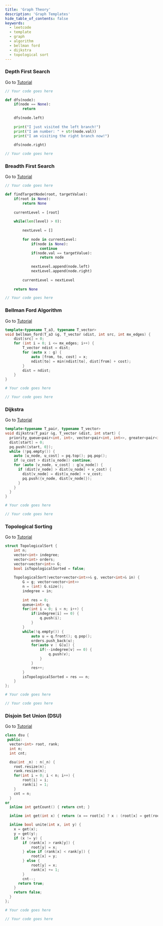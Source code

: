 ```yaml
---
title: 'Graph Theory'
description: 'Graph Templates'
hide_table_of_contents: false
keywords:
  - leetcode
  - template
  - graph
  - algorithm
  - bellman ford
  - dijkstra
  - topological sort
---
```




### Depth First Search

Go to [Tutorial](../tutorials/graph-theory/depth-first-search)

<Tabs>
<TabItem value="cpp" label="C++">

```cpp
// Your code goes here
```

</TabItem>
<TabItem value="py" label="Python">

```py
def dfs(node):
    if(node == None):
        return
        
    dfs(node.left)
    
    print("I just visited the left branch!")
    print("I am number: " + str(node.val))
    print("I am visiting the right branch now!")
    
    dfs(node.right)
```

</TabItem>
<TabItem value="java" label="Java">

```java
// Your code goes here
```

</TabItem>
</Tabs>



### Breadth First Search

Go to [Tutorial](../tutorials/graph-theory/breadth-first-search)

<Tabs>
<TabItem value="cpp" label="C++">

```cpp
// Your code goes here
```

</TabItem>
<TabItem value="py" label="Python">

```py
def findTargetNode(root, targetValue):
    if(root is None):
        return None
    
    currentLevel = [root]
    
    while(len(level) > 0):
    
        nextLevel = []
        
        for node in currentLevel:
            if(node is None):
                continue
            if(node.val == targetValue):
                return node
                
            nextLevel.append(node.left)
            nextLevel.append(node.right)
       
        currentLevel = nextLevel
      
    return None

```

</TabItem>
<TabItem value="java" label="Java">

```java
// Your code goes here
```

</TabItem>
</Tabs>



### Bellman Ford Algorithm

Go to [Tutorial](../tutorials/graph-theory/bellman-ford-algorithm)

<Tabs>
<TabItem value="cpp" label="C++">

```cpp
template<typename T_a3, typename T_vector>
void bellman_ford(T_a3 &g, T_vector &dist, int src, int mx_edges) {
    dist[src] = 0;
    for (int i = 0; i <= mx_edges; i++) {
        T_vector ndist = dist;
        for (auto x : g) {
            auto [from, to, cost] = x;
            ndist[to] = min(ndist[to], dist[from] + cost);
        }
        dist = ndist;
    }
}
```

</TabItem>
<TabItem value="py" label="Python">

```py
# Your code goes here
```

</TabItem>
<TabItem value="java" label="Java">

```java
// Your code goes here
```

</TabItem>
</Tabs>

### Dijkstra

Go to [Tutorial](../tutorials/graph-theory/dijkstra)

<Tabs>
<TabItem value="cpp" label="C++">

```cpp
template<typename T_pair, typename T_vector>
void dijkstra(T_pair &g, T_vector &dist, int start) {
  priority_queue<pair<int, int>, vector<pair<int, int>>, greater<pair<int, int>>> pq;
  dist[start] = 0;
  pq.push({start, 0});
  while (!pq.empty()) {
    auto [u_node, u_cost] = pq.top(); pq.pop();
    if (u_cost > dist[u_node]) continue;
    for (auto [v_node, v_cost] : g[u_node]) {
      if (dist[v_node] > dist[u_node] + v_cost) {
        dist[v_node] = dist[u_node] + v_cost;
        pq.push({v_node, dist[v_node]});
      }
    }
  }
}
```

</TabItem>
<TabItem value="py" label="Python">

```py
# Your code goes here
```

</TabItem>
<TabItem value="java" label="Java">

```java
// Your code goes here
```

</TabItem>
</Tabs>

### Topological Sorting

Go to [Tutorial](../tutorials/graph-theory/topological-sorting)

<Tabs>
<TabItem value="cpp" label="C++">

```cpp
struct TopologicalSort {
    int n;
    vector<int> indegree;
    vector<int> orders;
    vector<vector<int>> G;
    bool isTopologicalSorted = false;
    
    TopologicalSort(vector<vector<int>>& g, vector<int>& in) {
        G = g; vector<vector<int>>
        n = (int) G.size();
        indegree = in;
        
        int res = 0;
        queue<int> q;
        for(int i = 0; i < n; i++) {
            if(indegree[i] == 0) {
                q.push(i);
            }
        }
        while(!q.empty()) {
            auto u = q.front(); q.pop();
            orders.push_back(u);
            for(auto v : G[u]) {
                if(--indegree[v] == 0) {
                    q.push(v);
                }
            }
            res++;
        }
        isTopologicalSorted = res == n;
    }
};
```

</TabItem>
<TabItem value="py" label="Python">

```py
# Your code goes here
```

</TabItem>
<TabItem value="java" label="Java">

```java
// Your code goes here
```

</TabItem>
</Tabs>

### Disjoin Set Union (DSU)

Go to [Tutorial](../tutorials/graph-theory/disjoint-set-union)

<Tabs>
<TabItem value="cpp" label="C++">

```cpp
class dsu {
 public:
  vector<int> root, rank;
  int n;
  int cnt;

  dsu(int _n) : n(_n) {
    root.resize(n);
    rank.resize(n);
    for(int i = 0; i < n; i++) {
        root[i] = i;
        rank[i] = 1;
    }
    cnt = n;
  }
or
  inline int getCount() { return cnt; }

  inline int get(int x) { return (x == root[x] ? x : (root[x] = get(root[x]))); }

  inline bool unite(int x, int y) {
    x = get(x);
    y = get(y);
    if (x != y) {
        if (rank[x] > rank[y]) {
            root[y] = x;
        } else if (rank[x] < rank[y]) {
            root[x] = y;
        } else {
            root[y] = x;
            rank[x] += 1;
        }
        cnt--;
      return true;
    }
    return false;
  }
};
```

</TabItem>
<TabItem value="py" label="Python">

```py
# Your code goes here
```

</TabItem>
<TabItem value="java" label="Java">

```java
// Your code goes here
```

</TabItem>
</Tabs>